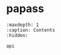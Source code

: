 # papass

```{toctree}
:maxdepth: 1
:caption: Contents
:hidden:

api
```

```{include} usage_cli.md
```

